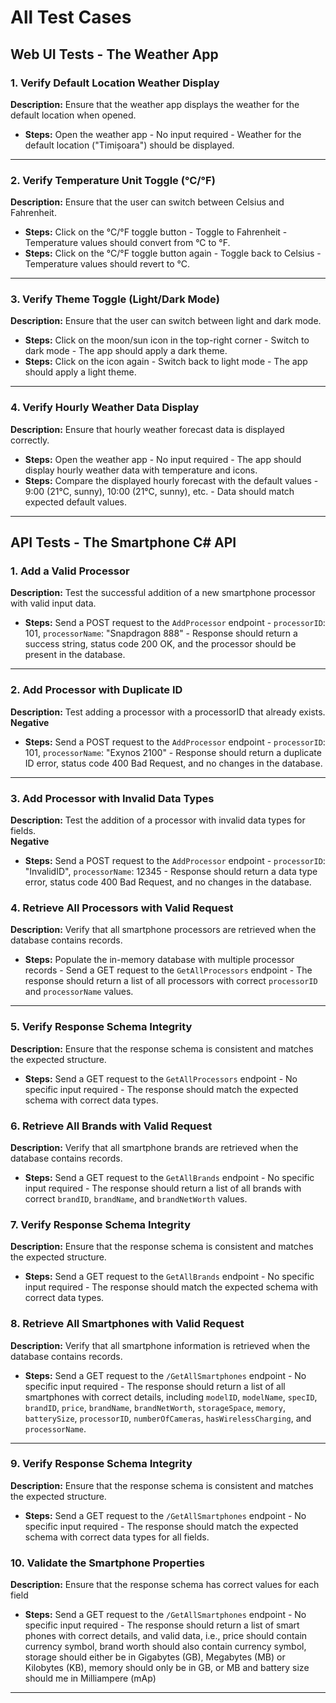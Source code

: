 # **All Test Cases**

## **Web UI Tests - The Weather App**

### **1. Verify Default Location Weather Display**

**Description:** Ensure that the weather app displays the weather for the default location when opened.

- **Steps:** Open the weather app - No input required - Weather for the default location ("Timișoara") should be displayed.

---

### **2. Verify Temperature Unit Toggle (°C/°F)**

**Description:** Ensure that the user can switch between Celsius and Fahrenheit.

- **Steps:** Click on the °C/°F toggle button - Toggle to Fahrenheit - Temperature values should convert from °C to °F.
- **Steps:** Click on the °C/°F toggle button again - Toggle back to Celsius - Temperature values should revert to °C.

---

### **3. Verify Theme Toggle (Light/Dark Mode)**

**Description:** Ensure that the user can switch between light and dark mode.

- **Steps:** Click on the moon/sun icon in the top-right corner - Switch to dark mode - The app should apply a dark theme.
- **Steps:** Click on the icon again - Switch back to light mode - The app should apply a light theme.

---

### **4. Verify Hourly Weather Data Display**

**Description:** Ensure that hourly weather forecast data is displayed correctly.

- **Steps:** Open the weather app - No input required - The app should display hourly weather data with temperature and icons.
- **Steps:** Compare the displayed hourly forecast with the default values - 9:00 (21°C, sunny), 10:00 (21°C, sunny), etc. - Data should match expected default values.

---

## **API Tests - The Smartphone C# API**

### **1. Add a Valid Processor**

**Description:** Test the successful addition of a new smartphone processor with valid input data.

- **Steps:** Send a POST request to the `AddProcessor` endpoint - `processorID`: 101, `processorName`: "Snapdragon 888" - Response should return a success string, status code 200 OK, and the processor should be present in the database.

---

### **2. Add Processor with Duplicate ID**

**Description:** Test adding a processor with a processorID that already exists.  
**Negative**

- **Steps:** Send a POST request to the `AddProcessor` endpoint - `processorID`: 101, `processorName`: "Exynos 2100" - Response should return a duplicate ID error, status code 400 Bad Request, and no changes in the database.

---

### **3. Add Processor with Invalid Data Types**

**Description:** Test the addition of a processor with invalid data types for fields.  
**Negative**

- **Steps:** Send a POST request to the `AddProcessor` endpoint - `processorID`: "InvalidID", `processorName`: 12345 - Response should return a data type error, status code 400 Bad Request, and no changes in the database.

### **4. Retrieve All Processors with Valid Request**

**Description:** Verify that all smartphone processors are retrieved when the database contains records.

- **Steps:** Populate the in-memory database with multiple processor records - Send a GET request to the `GetAllProcessors` endpoint - The response should return a list of all processors with correct `processorID` and `processorName` values.

---

### **5. Verify Response Schema Integrity**

**Description:** Ensure that the response schema is consistent and matches the expected structure.

- **Steps:** Send a GET request to the `GetAllProcessors` endpoint - No specific input required - The response should match the expected schema with correct data types.

### **6. Retrieve All Brands with Valid Request**

**Description:** Verify that all smartphone brands are retrieved when the database contains records.

- **Steps:** Send a GET request to the `GetAllBrands` endpoint - No specific input required - The response should return a list of all brands with correct `brandID`, `brandName`, and `brandNetWorth` values.

### **7. Verify Response Schema Integrity**

**Description:** Ensure that the response schema is consistent and matches the expected structure.

- **Steps:** Send a GET request to the `GetAllBrands` endpoint - No specific input required - The response should match the expected schema with correct data types.

### **8. Retrieve All Smartphones with Valid Request**

**Description:** Verify that all smartphone information is retrieved when the database contains records.

- **Steps:** Send a GET request to the `/GetAllSmartphones` endpoint - No specific input required - The response should return a list of all smartphones with correct details, including `modelID`, `modelName`, `specID`, `brandID`, `price`, `brandName`, `brandNetWorth`, `storageSpace`, `memory`, `batterySize`, `processorID`, `numberOfCameras`, `hasWirelessCharging`, and `processorName`.

---

### **9. Verify Response Schema Integrity**

**Description:** Ensure that the response schema is consistent and matches the expected structure.

- **Steps:** Send a GET request to the `/GetAllSmartphones` endpoint - No specific input required - The response should match the expected schema with correct data types for all fields.

### **10. Validate the Smartphone Properties**

**Description:** Ensure that the response schema has correct values for each field

- **Steps:** Send a GET request to the `/GetAllSmartphones` endpoint - No specific input required - The response should return a list of smart phones with correct details, and valid data, i.e., price should contain currency symbol, brand worth should also contain currency symbol, storage should either be in Gigabytes (GB), Megabytes (MB) or Kilobytes (KB), memory should only be in GB, or MB and battery size should me in Milliampere (mAp)

---
